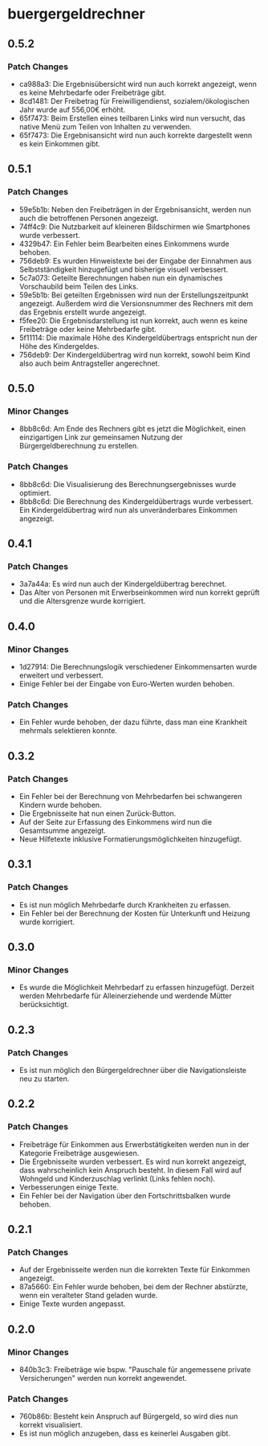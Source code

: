 # buergergeldrechner

## 0.5.2

### Patch Changes

- ca988a3: Die Ergebnisübersicht wird nun auch korrekt angezeigt, wenn es keine Mehrbedarfe oder Freibeträge gibt.
- 8cd1481: Der Freibetrag für Freiwilligendienst, sozialem/ökologischen Jahr wurde auf 556,00€ erhöht.
- 65f7473: Beim Erstellen eines teilbaren Links wird nun versucht, das native Menü zum Teilen von Inhalten zu verwenden.
- 65f7473: Die Ergebnisansicht wird nun auch korrekte dargestellt wenn es kein Einkommen gibt.

## 0.5.1

### Patch Changes

- 59e5b1b: Neben den Freibeträgen in der Ergebnisansicht, werden nun auch die betroffenen Personen angezeigt.
- 74ff4c9: Die Nutzbarkeit auf kleineren Bildschirmen wie Smartphones wurde verbessert.
- 4329b47: Ein Fehler beim Bearbeiten eines Einkommens wurde behoben.
- 756deb9: Es wurden Hinweistexte bei der Eingabe der Einnahmen aus Selbstständigkeit hinzugefügt und bisherige visuell verbessert.
- 5c7a073: Geteilte Berechnungen haben nun ein dynamisches Vorschaubild beim Teilen des Links.
- 59e5b1b: Bei geteilten Ergebnissen wird nun der Erstellungszeitpunkt angezeigt. Außerdem wird die Versionsnummer des Rechners mit dem das Ergebnis erstellt wurde angezeigt.
- f5fee20: Die Ergebnisdarstellung ist nun korrekt, auch wenn es keine Freibeträge oder keine Mehrbedarfe gibt.
- 5f11114: Die maximale Höhe des Kindergeldübertrags entspricht nun der Höhe des Kindergeldes.
- 756deb9: Der Kindergeldübertrag wird nun korrekt, sowohl beim Kind also auch beim Antragsteller angerechnet.

## 0.5.0

### Minor Changes

- 8bb8c6d: Am Ende des Rechners gibt es jetzt die Möglichkeit, einen einzigartigen Link zur gemeinsamen Nutzung der Bürgergeldberechnung zu erstellen.

### Patch Changes

- 8bb8c6d: Die Visualisierung des Berechnungsergebnisses wurde optimiert.
- 8bb8c6d: Die Berechnung des Kindergeldübertrags wurde verbessert. Ein Kindergeldübertrag wird nun als unveränderbares Einkommen angezeigt.

## 0.4.1

### Patch Changes

- 3a7a44a: Es wird nun auch der Kindergeldübertrag berechnet.
- Das Alter von Personen mit Erwerbseinkommen wird nun korrekt geprüft und die Altersgrenze wurde korrigiert.

## 0.4.0

### Minor Changes

- 1d27914: Die Berechnungslogik verschiedener Einkommensarten wurde erweitert und verbessert.
- Einige Fehler bei der Eingabe von Euro-Werten wurden behoben.

### Patch Changes

- Ein Fehler wurde behoben, der dazu führte, dass man eine Krankheit mehrmals selektieren konnte.

## 0.3.2

### Patch Changes

- Ein Fehler bei der Berechnung von Mehrbedarfen bei schwangeren Kindern wurde behoben.
- Die Ergebnisseite hat nun einen Zurück-Button.
- Auf der Seite zur Erfassung des Einkommens wird nun die Gesamtsumme angezeigt.
- Neue Hilfetexte inklusive Formatierungsmöglichkeiten hinzugefügt.

## 0.3.1

### Patch Changes

- Es ist nun möglich Mehrbedarfe durch Krankheiten zu erfassen.
- Ein Fehler bei der Berechnung der Kosten für Unterkunft und Heizung wurde korrigiert.

## 0.3.0

### Minor Changes

- Es wurde die Möglichkeit Mehrbedarf zu erfassen hinzugefügt. Derzeit werden Mehrbedarfe für Alleinerziehende und werdende Mütter berücksichtigt.

## 0.2.3

### Patch Changes

- Es ist nun möglich den Bürgergeldrechner über die Navigationsleiste neu zu starten.

## 0.2.2

### Patch Changes

- Freibeträge für Einkommen aus Erwerbstätigkeiten werden nun in der Kategorie Freibeträge ausgewiesen.
- Die Ergebnisseite wurden verbessert. Es wird nun korrekt angezeigt, dass wahrscheinlich kein Anspruch besteht. In diesem Fall wird auf Wohngeld und Kinderzuschlag verlinkt (Links fehlen noch).
- Verbesserungen einige Texte.
- Ein Fehler bei der Navigation über den Fortschrittsbalken wurde behoben.

## 0.2.1

### Patch Changes

- Auf der Ergebnisseite werden nun die korrekten Texte für Einkommen angezeigt.
- 87a5660: Ein Fehler wurde behoben, bei dem der Rechner abstürzte, wenn ein veralteter Stand geladen wurde.
- Einige Texte wurden angepasst.

## 0.2.0

### Minor Changes

- 840b3c3: Freibeträge wie bspw. "Pauschale für angemessene private Versicherungen" werden nun korrekt angewendet.

### Patch Changes

- 760b86b: Besteht kein Anspruch auf Bürgergeld, so wird dies nun korrekt visualisiert.
- Es ist nun möglich anzugeben, dass es keinerlei Ausgaben gibt.
